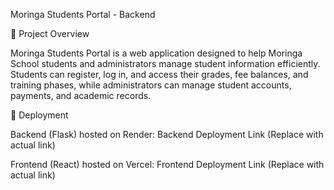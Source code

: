 Moringa Students Portal - Backend

🚀 Project Overview

Moringa Students Portal is a web application designed to help Moringa School students and administrators manage student information efficiently. Students can register, log in, and access their grades, fee balances, and training phases, while administrators can manage student accounts, payments, and academic records.

🔗 Deployment

Backend (Flask) hosted on Render: Backend Deployment Link (Replace with actual link)

Frontend (React) hosted on Vercel: Frontend Deployment Link (Replace with actual link)